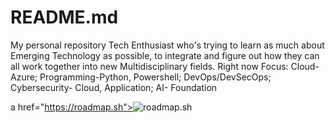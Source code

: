 # README.md
My personal repository
Tech Enthusiast who's trying to learn as much about Emerging Technology as possible, to integrate and figure out how they can all work together into new Multidisciplinary fields.
Right now Focus: Cloud-Azure; Programming-Python, Powershell; DevOps/DevSecOps; Cybersecurity- Cloud, Application; AI- Foundation


a href="https://roadmap.sh"><img src="https://roadmap.sh/card/wide/66cf6e9086ab8b2c1766ead3?variant=dark&roadmaps=python%2Cmlops%2Cdevops%2Ccyber-security" alt="roadmap.sh"/></a>
